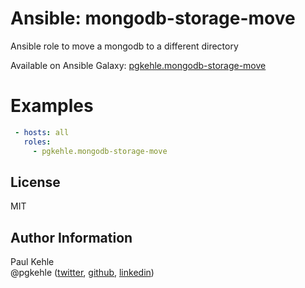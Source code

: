 # Ansible: mongodb-storage-move

Ansible role to move a mongodb to a different directory

Available on Ansible Galaxy: [pgkehle.mongodb-storage-move](https://galaxy.ansible.com/pgkehle/mongodb-storage-move)

# Examples

```YAML
 - hosts: all
   roles:
     - pgkehle.mongodb-storage-move
```

## License

MIT

## Author Information

Paul Kehle  
@pgkehle ([twitter](https://twitter.com/pgkehle), [github](https://github.com/pgkehle), [linkedin](https://www.linkedin.com/in/pgkehle))
